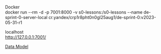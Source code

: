 Docker  
docker run --rm -d -p 7001:8000 -v s0-lessons:/s0-lessons --name de-sprint-0-server-local cr.yandex/crp1r8pht0n0gl25aug1/de-sprint-0:v2023-05-31-r1  

localhost  
http://127.0.0.1:7001/  

[Data Model](https://github.com/valeraleraleb/Data_engineer/blob/main/Docker/Data_Mart/8._Sopostavlenie_diagramm_3_1679327015.png)
